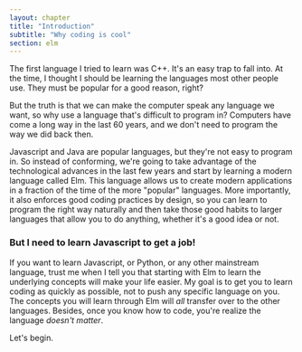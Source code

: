 ```yaml
---
layout: chapter
title: "Introduction"
subtitle: "Why coding is cool"
section: elm
---
```


<!-- I've always found it funny how the whole world is obsessed with wizards and magic but almost no one has any desire to try the magic that actually exists in the world.

I remember reading Harry Potter as a kid. I would think to myself, "if only we had magic in the real world - life would be so exciting! I'd do nothing but study magic and become the best wizard in the world."

Well, it turns out we do have magic. It's called coding, and it allows us to do things that would make Dumbledore jealous. We can create machines that clean our clothes or wake us up in the morning, and robots that drive around our living rooms and vacuum our floors.

Wizards in the movies dedicate years of their lives reading dusty old books that look like they're written in ancient, cryptic languages. And that's actually not a bad description for what it feels like watching someone program in [Haskell](https://www.haskell.org/).

But learning to program shouldn't be difficult. Anyone can be a coder - there are no muggles. All it takes is time to learn the language. The problem with the way most people teach coding is that they start with rules and theory using using the language of math. And when you don't have an intuitive understanding of math, programming seems even more difficult. But programming is more like a language than a science. It's a set of words for ideas, so there are many other ways to teach it.
 -->
The first language I tried to learn was C++. It's an easy trap to fall into. At the time, I thought I should be learning the languages most other people use. They must be popular for a good reason, right?

But the truth is that we can make the computer speak any language we want, so why use a language that's difficult to program in? Computers have come a long way in the last 60 years, and we don't need to program the way we did back then.

Javascript and Java are popular languages, but they're not easy to program in. So instead of conforming, we're going to take advantage of the technological advances in the last few years and start by learning a modern language called Elm. This language allows us to create modern applications in a fraction of the time of the more "popular" languages. More importantly, it also enforces good coding practices by design, so you can learn to program the right way naturally and then take those good habits to larger languages that allow you to do anything, whether it's a good idea or not.

### But I need to learn Javascript to get a job!

If you want to learn Javascript, or Python, or any other mainstream language, trust me when I tell you that starting with Elm to learn the underlying concepts will make your life easier. My goal is to get you to learn coding as quickly as possible, not to push any specific language on you. The concepts you will learn through Elm will *all* transfer over to the other languages. Besides, once you know how to code, you're realize the language *doesn't matter*.

Let's begin.
